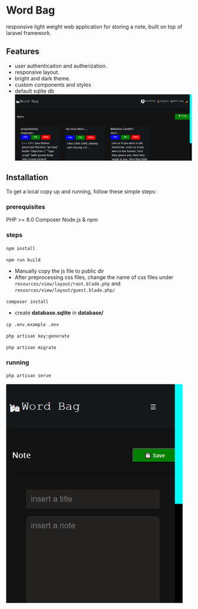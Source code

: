 
# Word Bag

responsive light weight web application  for storing a note, built
on top of laravel framework.

## Features

* user authenticaiton and autherization.
* responsive layout.
* bright and dark theme.
* custom components and styles
* default sqlite db
![dashboard](images/dashboard.png)

## Installation

To get a local copy up and running, follow these simple steps:

### prerequisites

PHP >= 8.0
Composer
Node.js & npm

### steps

`npm install`

`npm run build`

* Manually copy the js file to public dir
* After preprocessing css files, change the name of css files under `resources/view/layout/root.blade.php` and `resources/view/layout/guest.blade.php/` 

`composer install`

* create **database.sqlite** in **database/**
  
`cp .env.example .env`

`php artisan key:generate`

`php artisan migrate`

### running

`php artisan serve`

![create-note-mobile](images/create-phone.png)
